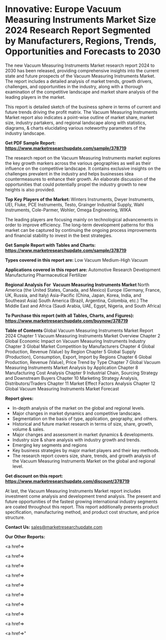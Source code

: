 # Innovative: Europe Vacuum Measuring Instruments Market Size 2024 Research Report Segmented by Manufacturers, Regions, Trends, Opportunities and Forecasts to 2030

The new Vacuum Measuring Instruments Market research report 2024 to 2030 has been released, providing comprehensive insights into the current state and future prospects of the Vacuum Measuring Instruments Market. The report includes a detailed analysis of market trends, growth drivers, challenges, and opportunities in the industry, along with a thorough examination of the competitive landscape and market share analysis of the leading players in the market.

This report is detailed sketch of the business sphere in terms of current and future trends driving the profit matrix. The Vacuum Measuring Instruments Market report also indicates a point-wise outline of market share, market size, industry partakers, and regional landscape along with statistics, diagrams, &amp; charts elucidating various noteworthy parameters of the industry landscape.

<strong><b>Get PDF Sample Report: <a href=https://www.marketresearchupdate.com/sample/378719>https://www.marketresearchupdate.com/sample/378719</a></b></strong>

The research report on the Vacuum Measuring Instruments market explores the key growth markers across the various geographies as well as their influence on the competitive landscape. It contains exclusive insights on the challenges prevalent in the industry and helps businesses idea countermeasures to enhance their growth. An elaborate discussion of the opportunities that could potentially propel the industry growth to new heights is also provided.

<strong><b>Top Key Players of the Market:
</b></strong>Winters Instruments, Dwyer Instruments, UEI, Fluke, PCE Instruments, Testo, Grainger Industrial Supply, Wahl Instruments, Cole-Parmer, Wohler, Omega Engineering, WIKA<strong><b>
</b></strong>

The leading players are focusing mainly on technological advancements in order to improve efficiency. The long-term development patterns for this market can be captured by continuing the ongoing process improvements and financial stability to invest in the best strategies.

<strong><b>Get Sample Report with Tables and Charts: <a href=https://www.marketresearchupdate.com/sample/378719>https://www.marketresearchupdate.com/sample/378719</a></b></strong>

<strong><b>Types covered in this report are:
</b></strong>Low Vacuum
Medium-High Vacuum<strong><b>
</b></strong>

<strong><b>Applications covered in this report are:
</b></strong>Automotive
Research
Development
Manufacturing
Pharmaceutical
Fertilizer<strong><b>
</b></strong>

<strong><b>Regional Analysis For  Vacuum Measuring Instruments Market</b></strong><strong><b>
</b></strong>North America (the United States, Canada, and Mexico)
Europe (Germany, France, UK, Russia, and Italy)
Asia-Pacific (China, Japan, Korea, India, and Southeast Asia)
South America (Brazil, Argentina, Colombia, etc.)
The Middle East and Africa (Saudi Arabia, UAE, Egypt, Nigeria, and South Africa)

<strong><b>To Purchase this report (with all Tables, Charts, and Figures): <a href=https://www.marketresearchupdate.com/buynow/378719>https://www.marketresearchupdate.com/buynow/378719</a></b></strong>

<strong><b>Table of Contents</b></strong><strong><b>
</b></strong>Global Vacuum Measuring Instruments Market Report 2024
Chapter 1 Vacuum Measuring Instruments Market Overview
Chapter 2 Global Economic Impact on Vacuum Measuring Instruments Industry
Chapter 3 Global Market Competition by Manufacturers
Chapter 4 Global Production, Revenue (Value) by Region
Chapter 5 Global Supply (Production), Consumption, Export, Import by Regions
Chapter 6 Global Production, Revenue (Value), Price Trend by Type
Chapter 7 Global Vacuum Measuring Instruments Market Analysis by Application
Chapter 8 Manufacturing Cost Analysis
Chapter 9 Industrial Chain, Sourcing Strategy and Downstream Buyers
Chapter 10 Marketing Strategy Analysis, Distributors/Traders
Chapter 11 Market Effect Factors Analysis
Chapter 12 Global Vacuum Measuring Instruments Market Forecast

<strong><b>Report gives:</b></strong>

- In-depth analysis of the market on the global and regional levels.
- Major changes in market dynamics and competitive landscape.
- Segmentation on the basis of type, application, geography, and others.
- Historical and future market research in terms of size, share, growth, volume &amp; sales.
- Major changes and assessment in market dynamics &amp; developments.
- Industry size &amp; share analysis with industry growth and trends.
- Emerging key segments and regions
- Key business strategies by major market players and their key methods.
- The research report covers size, share, trends, and growth analysis of the Vacuum Measuring Instruments Market on the global and regional level.

<strong><b>Get discount on this report: <a href=https://www.marketresearchupdate.com/discount/378719>https://www.marketresearchupdate.com/discount/378719</a></b></strong>

At last, the Vacuum Measuring Instruments Market report includes investment come analysis and development trend analysis. The present and future opportunities of the fastest growing international industry segments are coated throughout this report. This report additionally presents product specification, manufacturing method, and product cost structure, and price structure.

<strong><b>Contact Us:
</b></strong>sales@marketresearchupdate.com

<strong>Our Other Reports:</strong>

<a href=></a>

<a href=></a>

<a href=></a>

<a href=></a>

<a href=></a>

<a href=></a>

<a href=></a>

<a href=></a>

<a href=></a>

<a href=></a>"
